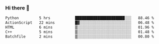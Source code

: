 ### Hi there 👋

<!--START_SECTION:waka-->

```txt
Python         5 hrs           ██████████████████████░░░   88.46 %
ActionScript   22 mins         █▓░░░░░░░░░░░░░░░░░░░░░░░   06.48 %
HTML           6 mins          ▒░░░░░░░░░░░░░░░░░░░░░░░░   01.96 %
C++            5 mins          ▒░░░░░░░░░░░░░░░░░░░░░░░░   01.48 %
Batchfile      2 mins          ▒░░░░░░░░░░░░░░░░░░░░░░░░   00.80 %
```

<!--END_SECTION:waka-->
